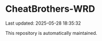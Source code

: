# CheatBrothers-WRD

Last updated: 2025-05-28 18:35:32

This repository is automatically maintained.
